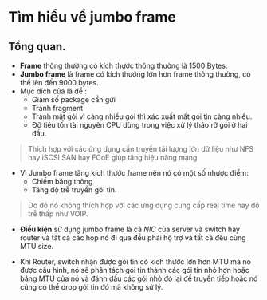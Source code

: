 # Tìm hiểu về jumbo frame

## Tổng quan.
- **Frame** thông thường có kích thước thông thường là 1500 Bytes.
- **Jumbo frame** là frame có kích thướng lớn hơn frame thông thường, có thể lên đến 9000 bytes.
- Mục đích của là để :
    - Giảm số package cần gửi
    - Tránh fragment 
    - Tránh mất gói vì càng nhiều gói thì xác xuất mất gói tin càng nhiều.
    - Đỡ tiêu tốn tài nguyên CPU dùng trong việc xử lý tháo rỡ gói ở hai đầu.
> Thích hợp với các ứng dụng cần truyền tải lượng lớn dữ liệu như NFS hay iSCSI SAN hay FCoE giúp tăng hiệu năng mạng

- Vì Jumbo frame tăng kích thước frame nên nó có một số nhược điểm:
    - Chiếm băng thông
    - Tăng độ trễ truyền gói tin. 
> Do đó nó không thích hợp với các ứng dụng cung cấp real time hay độ trễ thấp như VOIP.

- **Điều kiện** sử dụng jumbo frame là cả *NIC* của server và switch hay router và tất cả các hop nó đi qua đều phải hộ trợ và tất cả đều cùng MTU size.

- Khi Router, switch nhận được gói tin có kich thước lớn hơn MTU mà nó được cấu hình, nó sẽ phân tách gói tin thành các gói tin nhỏ hơn hoặc bằng MTU của nó và đánh dấu các gói nhỏ đó lại để truyền tiếp hoặc nó cũng có thể drop gói tin đó mà không sử lý.

